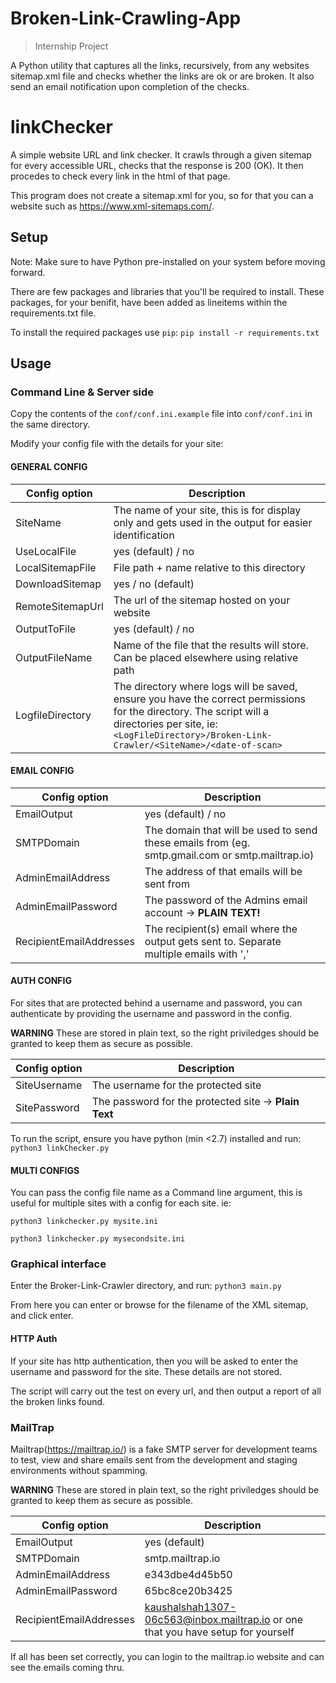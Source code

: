 # Broken-Link-Crawling-App

> Internship Project

A Python utility that captures all the links, recursively, from any websites sitemap.xml file and checks whether the links are ok or are broken. It also send an email notification upon completion of the checks.

# linkChecker
A simple website URL and link checker. It crawls through a given sitemap for every accessible URL, checks that the response is 200 (OK). It then procedes to check every link in the html of that page. 

This program does not create a sitemap.xml for you, so for that you can a website such as https://www.xml-sitemaps.com/.

## Setup 

Note: Make sure to have Python pre-installed on your system before moving forward.

There are few packages and libraries that you'll be required to install. These packages, for your benifit, have been added as lineitems within the requirements.txt file.

To install the required packages use `pip`:
`pip install -r requirements.txt`

## Usage
### Command Line & Server side
Copy the contents of the `conf/conf.ini.example` file into `conf/conf.ini` in the same directory. 

Modify your config file with the details for your site:

#### GENERAL CONFIG

|Config option|Description|
|-------------|-----------|
SiteName|The name of your site, this is for display only and gets used in the output for easier identification
UseLocalFile|yes (default) / no
LocalSitemapFile | File path + name relative to this directory
DownloadSitemap | yes / no (default)
RemoteSitemapUrl | The url of the sitemap hosted on your website
OutputToFile | yes (default) / no
OutputFileName | Name of the file that the results will store. Can be placed elsewhere using relative path
LogfileDirectory| The directory where logs will be saved, ensure you have the correct permissions for the directory. The script will a directories per site, ie: `<LogFileDirectory>/Broken-Link-Crawler/<SiteName>/<date-of-scan>`


#### EMAIL CONFIG

|Config option|Description|
|-------------|-----------|
EmailOutput|yes (default) / no
SMTPDomain|The domain that will be used to send these emails from (eg. smtp.gmail.com or smtp.mailtrap.io)
AdminEmailAddress|The address of that emails will be sent from
AdminEmailPassword|The password of the Admins email account -> **PLAIN TEXT!**
RecipientEmailAddresses|The recipient(s) email where the output gets sent to. Separate multiple emails with ','

#### AUTH CONFIG

For sites that are protected behind a username and password, you can authenticate by providing the username and password in the config. 

**WARNING** These are stored in plain text, so the right priviledges should be granted to keep them as secure as possible. 

|Config option|Description|
|-------------|-----------|
SiteUsername| The username for the protected site
SitePassword| The password for the protected site -> **Plain Text**


To run the script, ensure you have python (min <2.7) installed and run:
`python3 linkChecker.py`

#### MULTI CONFIGS
You can pass the config file name as a Command line argument, this is useful for multiple sites with a config for each site. ie: 

`python3 linkchecker.py mysite.ini`

`python3 linkchecker.py mysecondsite.ini`

### Graphical interface
Enter the Broker-Link-Crawler directory, and run:
`python3 main.py`

From here you can enter or browse for the filename of the XML sitemap, and click enter. 

#### HTTP Auth
If your site has http authentication, then you will be asked to enter the username and password for the site. These details are not stored. 

The script will carry out the test on every url, and then output a report of all the broken links found.

### MailTrap
Mailtrap(https://mailtrap.io/) is a fake SMTP server for development teams to test, view and share emails sent from the development and staging environments without spamming.

**WARNING** These are stored in plain text, so the right priviledges should be granted to keep them as secure as possible.

|Config option|Description|
|-------------|-----------|
EmailOutput|yes (default)
SMTPDomain|smtp.mailtrap.io
AdminEmailAddress|e343dbe4d45b50
AdminEmailPassword|65bc8ce20b3425
RecipientEmailAddresses|kaushalshah1307-06c563@inbox.mailtrap.io or one that you have setup for yourself

If all has been set correctly, you can login to the mailtrap.io website and can see the emails coming thru.

